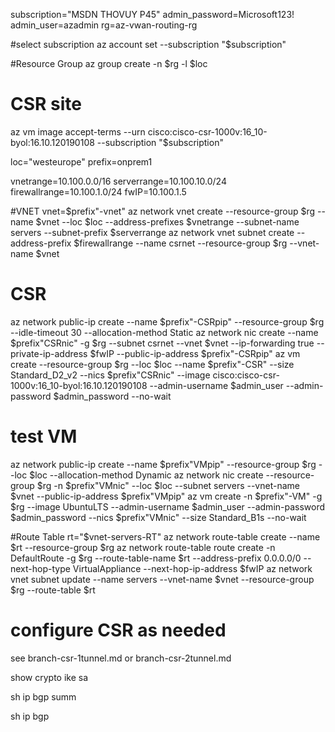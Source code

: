 subscription="MSDN THOVUY P45"
admin_password=Microsoft123!
admin_user=azadmin
rg=az-vwan-routing-rg

#select subscription
az account set --subscription "$subscription"

#Resource Group
az group create -n $rg -l $loc

# CSR site
az vm image accept-terms --urn cisco:cisco-csr-1000v:16_10-byol:16.10.120190108 --subscription "$subscription"

loc="westeurope"
prefix=onprem1

vnetrange=10.100.0.0/16
serverrange=10.100.10.0/24
firewallrange=10.100.1.0/24
fwIP=10.100.1.5

#VNET
vnet=$prefix"-vnet"
az network vnet create --resource-group $rg --name $vnet --loc $loc --address-prefixes $vnetrange --subnet-name servers --subnet-prefix $serverrange
az network vnet subnet create --address-prefix $firewallrange --name csrnet --resource-group $rg --vnet-name $vnet

# CSR
az network public-ip create --name $prefix"-CSRpip" --resource-group $rg --idle-timeout 30 --allocation-method Static
az network nic create --name $prefix"CSRnic" -g $rg --subnet csrnet --vnet $vnet --ip-forwarding true --private-ip-address $fwIP --public-ip-address $prefix"-CSRpip"
az vm create --resource-group $rg --loc $loc --name $prefix"-CSR" --size Standard_D2_v2 --nics $prefix"CSRnic" --image cisco:cisco-csr-1000v:16_10-byol:16.10.120190108 --admin-username $admin_user --admin-password $admin_password --no-wait

# test VM
az network public-ip create --name $prefix"VMpip" --resource-group $rg --loc $loc --allocation-method Dynamic
az network nic create --resource-group $rg -n $prefix"VMnic" --loc $loc --subnet servers --vnet-name $vnet --public-ip-address $prefix"VMpip"
az vm create -n $prefix"-VM" -g $rg --image UbuntuLTS --admin-username $admin_user --admin-password $admin_password --nics $prefix"VMnic" --size Standard_B1s --no-wait

#Route Table
rt="$vnet-servers-RT"
az network route-table create --name $rt --resource-group $rg
az network route-table route create -n DefaultRoute -g $rg --route-table-name $rt --address-prefix 0.0.0.0/0  --next-hop-type VirtualAppliance  --next-hop-ip-address $fwIP
az network vnet subnet update --name servers --vnet-name $vnet --resource-group $rg --route-table $rt


# configure CSR as needed
see branch-csr-1tunnel.md or branch-csr-2tunnel.md


show crypto ike sa

sh ip bgp summ

sh ip bgp
